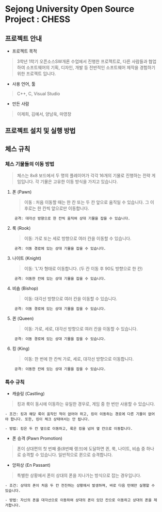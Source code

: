 # Sejong University Open Source Project : CHESS

## 프로젝트 안내

- 프로젝트 목적

> 3학년 1학기 오픈소스SW개론 수업에서 진행한 프로젝트로, 다른 사람들과 협업하여 소프트웨어의 기획, 디자인, 개발 등 전반적인 소프트웨어 제작을 경험하기 위한 프로젝트 입니다.

- 사용 언어, 툴

> C++, C, Visual Studio

- 만든 사람

> 이제희, 김예서, 양남욱, 마영창

## 프로젝트 설치 및 실행 방법

## 체스 규칙

### 체스 기물들의 이동 방법

> 체스는 8x8 보드에서 두 명의 플레이어가 각각 16개의 기물로 진행하는 전략 게임입니다. 각 기물은 고유한 이동 방식을 가지고 있습니다.

1. 폰 (Pawn)
    
    > 이동 : 처음 이동할 때는 한 칸 또는 두 칸 앞으로 움직일 수 있습니다. 그 이후로는 한 칸씩 앞으로만 이동합니다.
    
        공격: 대각선 방향으로 한 칸씩 움직여 상대 기물을 잡을 수 있습니다.
    
2. 룩 (Rook)
    
    > 이동: 가로 또는 세로 방향으로 여러 칸을 이동할 수 있습니다.
    
        공격: 이동 경로에 있는 상대 기물을 잡을 수 있습니다.
    
3. 나이트 (Knight)
    
    > 이동: 'L'자 형태로 이동합니다. (두 칸 이동 후 90도 방향으로 한 칸)
    
        공격: 이동한 칸에 있는 상대 기물을 잡을 수 있습니다.
    
4. 비숍 (Bishop)
    
    > 이동: 대각선 방향으로 여러 칸을 이동할 수 있습니다.
    
        공격: 이동 경로에 있는 상대 기물을 잡을 수 있습니다.
    
5. 퀸 (Queen)
    
    > 이동: 가로, 세로, 대각선 방향으로 여러 칸을 이동할 수 있습니다.
    
        공격: 이동 경로에 있는 상대 기물을 잡을 수 있습니다.
    
6. 킹 (King)
    
    > 이동: 한 번에 한 칸씩 가로, 세로, 대각선 방향으로 이동합니다.
    
        공격: 이동한 칸에 있는 상대 기물을 잡을 수 있습니다.

### 특수 규칙

-  캐슬링 (Castling)

> 킹과 룩이 동시에 이동하는 유일한 경우로, 게임 중 한 번만 사용할 수 있습니다.

    - 조건: 킹과 해당 룩이 움직인 적이 없어야 하고, 킹이 이동하는 경로에 다른 기물이 없어야 합니다. 또한, 킹이 체크 상태여서는 안 됩니다.

    - 방법: 킹은 두 칸 옆으로 이동하고, 룩은 킹을 넘어 옆 칸으로 이동합니다.

- 폰 승격 (Pawn Promotion)

> 폰이 상대편의 첫 번째 줄(8번째 랭크)에 도달하면 퀸, 룩, 나이트, 비숍 중 하나로 승격할 수 있습니다. 일반적으로 퀸으로 승격합니다.

- 앙파상 (En Passant)

> 특별한 상황에서 폰이 상대의 폰을 지나가는 방식으로 잡는 경우입니다.

    - 조건: 상대의 폰이 처음 두 칸 전진하는 상황에서 발생하며, 바로 다음 턴에만 실행할 수 있습니다.

    - 방법: 자신의 폰을 대각선으로 이동하여 상대의 폰이 있던 칸으로 이동하고 상대의 폰을 제거합니다.